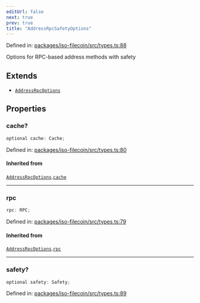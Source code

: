 ```yaml
---
editUrl: false
next: true
prev: true
title: "AddressRpcSafetyOptions"
---
```


Defined in: [packages/iso-filecoin/src/types.ts:88](https://github.com/hugomrdias/filecoin/blob/main/packages/iso-filecoin/src/types.ts#L88)

Options for RPC-based address methods with safety

## Extends

- [`AddressRpcOptions`](/api/iso-filecoin/types/interfaces/addressrpcoptions/)

## Properties

### cache?

```ts
optional cache: Cache;
```

Defined in: [packages/iso-filecoin/src/types.ts:80](https://github.com/hugomrdias/filecoin/blob/main/packages/iso-filecoin/src/types.ts#L80)

#### Inherited from

[`AddressRpcOptions`](/api/iso-filecoin/types/interfaces/addressrpcoptions/).[`cache`](/api/iso-filecoin/types/interfaces/addressrpcoptions/#cache)

***

### rpc

```ts
rpc: RPC;
```

Defined in: [packages/iso-filecoin/src/types.ts:79](https://github.com/hugomrdias/filecoin/blob/main/packages/iso-filecoin/src/types.ts#L79)

#### Inherited from

[`AddressRpcOptions`](/api/iso-filecoin/types/interfaces/addressrpcoptions/).[`rpc`](/api/iso-filecoin/types/interfaces/addressrpcoptions/#rpc)

***

### safety?

```ts
optional safety: Safety;
```

Defined in: [packages/iso-filecoin/src/types.ts:89](https://github.com/hugomrdias/filecoin/blob/main/packages/iso-filecoin/src/types.ts#L89)
